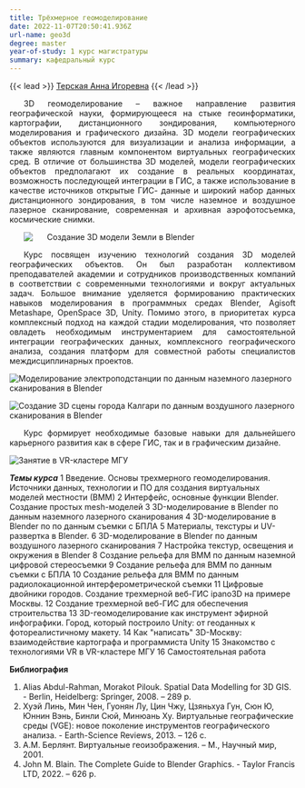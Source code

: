 ```yaml
---
title: Трёхмерное геомоделирование
date: 2022-11-07T20:50:41.936Z
url-name: geo3d
degree: master
year-of-study: 1 курс магистратуры
summary: кафедральный курс
---
```

{{< lead >}} [Терская Анна Игоревна](https://istina.msu.ru/profile/Arvin/) {{< /lead >}}

<div style="text-align: justify; text-indent: 25px;"> 
3D геомоделирование – важное направление развития географической науки, формирующееся на стыке геоинформатики, картографии, дистанционного зондирования, компьютерного моделирования и графического дизайна. 3D модели географических объектов используются для визуализации и анализа информации, а также являются главным компонентом виртуальных географических сред. В отличие от большинства 3D моделей, модели географических объектов предполагают их создание в реальных координатах, возможность последующей интеграции в ГИС, а также использование в качестве источников открытые ГИС- данные и широкий набор данных дистанционного зондирования, в том числе наземное и воздушное лазерное сканирование, современная и архивная аэрофотосъемка, космические снимки. </div>
<div style="text-align: justify; text-indent: 25px;"> 

![Создание 3D модели Земли в Blender](img/geo3d1-earth.png "Создание 3D модели Земли в Blender")


Курс посвящен изучению технологий создания 3D моделей географических объектов. Он был разработан коллективом преподавателей академии и сотрудников производственных компаний в соответствии с современными технологиями и вокруг актуальных задач. Большое внимание уделяется формированию практических навыков моделирования в программных средах Blender, Agisoft Metashape, OpenSpace 3D, Unity. Помимо этого, в приоритетах курса комплексный подход на каждой стадии моделирования, что позволяет овладеть необходимым инструментарием для самостоятельной интеграции географических данных, комплексного географического анализа, создания платформ для совместной работы специалистов междисциплинарных проектов. </div>

![Моделирование электроподстанции по данным наземного лазерного сканирования в Blender](img/geo3d2-podstan.jpg "Моделирование электроподстанции по данным наземного лазерного сканирования в Blender")

![Создание 3D сцены города Калгари по данным воздушного лазерного сканирования в Blender](img/geo3d3-calgary.jpg "Создание 3D сцены города Калгари по данным воздушного лазерного сканирования в Blender")


<div style="text-align: justify; text-indent: 25px;"> 
Курс формирует необходимые базовые навыки для дальнейшего карьерного развития как в сфере ГИС, так и в графическим дизайне.</div>

![Занятие в VR-кластере МГУ](img/geo3d4.jpg "Занятие в VR-кластере МГУ")

***Темы курса***
1	Введение. Основы трехмерного геомоделирования. Источники данных, технологии и ПО для создания виртуальных моделей местности (ВММ)
2	Интерфейс, основные функции Blender. Создание простых mesh-моделей
3	3D-моделирование в Blender по данным наземного лазерного сканирования
4	3D-моделирование в Blender по по данным съемки с БПЛА
5	Материалы, текстуры и UV-развертка в Blender.
6	3D-моделирование в Blender по данным воздушного лазерного сканирования
7	Настройка текстур, освещения и окружения в Вlender
8	Создание рельефа для ВММ по данным наземной цифровой стереосъемки 
9	Создание рельефа для ВММ по данным съемки с БПЛА
10	Создание рельефа для ВММ по данным радиолокационной интерферометрической съемки
11	Цифровые двойники городов. Создание трехмерной веб-ГИС ipano3D на примере Москвы.
12	Создание трехмерной веб-ГИС для обеспечения строительства
13	3D-геомоделирование как инструмент эфирной инфографики. Город, который построило Unity: от геоданных к фотореалистичному макету. 
14	Как "написать" 3D-Москву: взаимодействие картографа и программиста Unity
15	Знакомство с технологиями VR в VR-кластере МГУ
16	Самостоятельная работа

**Библиография**

1. Alias Abdul-Rahman, Morakot Pilouk. Spatial Data Modelling for 3D GIS. - Berlin, Heidelberg: Springer, 2008. – 289 p.
2. Хуэй Линь, Мин Чен, Гуонян Лу, Цин Чжу, Цзяньхуа Гун, Сюн Ю, Юннин Вэнь, Бинли Сюй, Минюань Ху. Виртуальные географические среды (VGE): новое поколение инструментов географического анализа.  - Earth-Science Reviews, 2013. – 126 c.
3. А.М. Берлянт. Виртуальные геоизображения. – М., Научный мир, 2001.
4. John M. Blain. The Complete Guide to Blender Graphics. - Taylor Francis LTD, 2022. – 626 p.